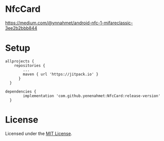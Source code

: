 # NfcCard

https://medium.com/@ynnahmet/android-nfc-1-mifareclassic-3ee2b2bbb844


# Setup

    allprojects {
	  	repositories {
	  		...
		  	maven { url 'https://jitpack.io' }
		  }
	  }
  
  	dependencies {
	        implementation 'com.github.yenenahmet:NfcCard:release-version'
	  }
# License 

Licensed under the [MIT License](LICENSE).
